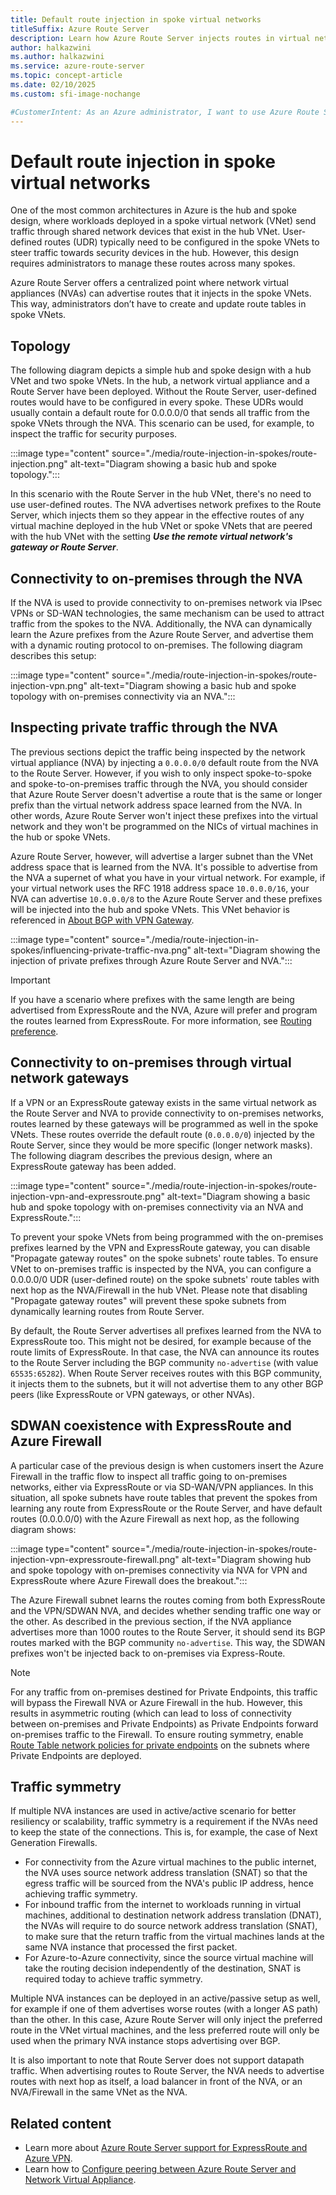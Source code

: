 ```yaml
---
title: Default route injection in spoke virtual networks
titleSuffix: Azure Route Server
description: Learn how Azure Route Server injects routes in virtual networks (VNets) in different topologies.
author: halkazwini
ms.author: halkazwini
ms.service: azure-route-server
ms.topic: concept-article
ms.date: 02/10/2025
ms.custom: sfi-image-nochange

#CustomerIntent: As an Azure administrator, I want to use Azure Route Server so it dynamically injects routes in spoke virtual networks (VNets).
---
```


# Default route injection in spoke virtual networks

One of the most common architectures in Azure is the hub and spoke design, where workloads deployed in a spoke virtual network (VNet) send traffic through shared network devices that exist in the hub VNet. User-defined routes (UDR) typically need to be configured in the spoke VNets to steer traffic towards security devices in the hub. However, this design requires administrators to manage these routes across many spokes. 

Azure Route Server offers a centralized point where network virtual appliances (NVAs) can advertise routes that it injects in the spoke VNets. This way, administrators don’t have to create and update route tables in spoke VNets. 

## Topology

The following diagram depicts a simple hub and spoke design with a hub VNet and two spoke VNets. In the hub, a network virtual appliance and a Route Server have been deployed. Without the Route Server, user-defined routes would have to be configured in every spoke. These UDRs would usually contain a default route for 0.0.0.0/0 that sends all traffic from the spoke VNets through the NVA. This scenario can be used, for example, to inspect the traffic for security purposes.

:::image type="content" source="./media/route-injection-in-spokes/route-injection.png" alt-text="Diagram showing a basic hub and spoke topology.":::

In this scenario with the Route Server in the hub VNet, there's no need to use user-defined routes. The NVA advertises network prefixes to the Route Server, which injects them so they appear in the effective routes of any virtual machine deployed in the hub VNet or spoke VNets that are peered with the hub VNet with the setting ***Use the remote virtual network's gateway or Route Server***.

## Connectivity to on-premises through the NVA

If the NVA is used to provide connectivity to on-premises network via IPsec VPNs or SD-WAN technologies, the same mechanism can be used to attract traffic from the spokes to the NVA. Additionally, the NVA can dynamically learn the Azure prefixes from the Azure Route Server, and advertise them with a dynamic routing protocol to on-premises. The following diagram describes this setup:

:::image type="content" source="./media/route-injection-in-spokes/route-injection-vpn.png" alt-text="Diagram showing a basic hub and spoke topology with on-premises connectivity via an NVA.":::

## Inspecting private traffic through the NVA

The previous sections depict the traffic being inspected by the network virtual appliance (NVA) by injecting a `0.0.0.0/0` default route from the NVA to the Route Server. However, if you wish to only inspect spoke-to-spoke and spoke-to-on-premises traffic through the NVA, you should consider that Azure Route Server doesn't advertise a route that is the same or longer prefix than the virtual network address space learned from the NVA. In other words, Azure Route Server won't inject these prefixes into the virtual network and they won't be programmed on the NICs of virtual machines in the hub or spoke VNets. 

Azure Route Server, however, will advertise a larger subnet than the VNet address space that is learned from the NVA. It's possible to advertise from the NVA a supernet of what you have in your virtual network. For example, if your virtual network uses the RFC 1918 address space `10.0.0.0/16`, your NVA can advertise `10.0.0.0/8` to the Azure Route Server and these prefixes will be injected into the hub and spoke VNets. This VNet behavior is referenced in [About BGP with VPN Gateway](../vpn-gateway/vpn-gateway-vpn-faq.md#advertise-exact-prefixes).

:::image type="content" source="./media/route-injection-in-spokes/influencing-private-traffic-nva.png" alt-text="Diagram showing the injection of private prefixes through Azure Route Server and NVA.":::

> [!IMPORTANT]
> If you have a scenario where prefixes with the same length are being advertised from ExpressRoute and the NVA, Azure will prefer and program the routes learned from ExpressRoute. For more information, see [Routing preference](hub-routing-preference.md).

## Connectivity to on-premises through virtual network gateways

If a VPN or an ExpressRoute gateway exists in the same virtual network as the Route Server and NVA to provide connectivity to on-premises networks, routes learned by these gateways will be programmed as well in the spoke VNets. These routes override the default route (`0.0.0.0/0`) injected by the Route Server, since they would be more specific (longer network masks). The following diagram describes the previous design, where an ExpressRoute gateway has been added.

:::image type="content" source="./media/route-injection-in-spokes/route-injection-vpn-and-expressroute.png" alt-text="Diagram showing a basic hub and spoke topology with on-premises connectivity via an NVA and ExpressRoute.":::

To prevent your spoke VNets from being programmed with the on-premises prefixes learned by the VPN and ExpressRoute gateway, you can disable "Propagate gateway routes" on the spoke subnets' route tables. To ensure VNet to on-premises traffic is inspected by the NVA, you can configure a 0.0.0.0/0 UDR (user-defined route) on the spoke subnets' route tables with next hop as the NVA/Firewall in the hub VNet. Please note that disabling "Propagate gateway routes" will prevent these spoke subnets from dynamically learning routes from Route Server. 

By default, the Route Server advertises all prefixes learned from the NVA to ExpressRoute too. This might not be desired, for example because of the route limits of ExpressRoute. In that case, the NVA can announce its routes to the Route Server including the BGP community `no-advertise` (with value `65535:65282`). When Route Server receives routes with this BGP community, it injects them to the subnets, but it will not advertise them to any other BGP peers (like ExpressRoute or VPN gateways, or other NVAs).

## SDWAN coexistence with ExpressRoute and Azure Firewall

A particular case of the previous design is when customers insert the Azure Firewall in the traffic flow to inspect all traffic going to on-premises networks, either via ExpressRoute or via SD-WAN/VPN appliances. In this situation, all spoke subnets have route tables that prevent the spokes from learning any route from ExpressRoute or the Route Server, and have default routes (0.0.0.0/0) with the Azure Firewall as next hop, as the following diagram shows:

:::image type="content" source="./media/route-injection-in-spokes/route-injection-vpn-expressroute-firewall.png" alt-text="Diagram showing hub and spoke topology with on-premises connectivity via NVA for VPN and ExpressRoute where Azure Firewall does the breakout.":::

The Azure Firewall subnet learns the routes coming from both ExpressRoute and the VPN/SDWAN NVA, and decides whether sending traffic one way or the other. As described in the previous section, if the NVA appliance advertises more than 1000 routes to the Route Server, it should send its BGP routes marked with the BGP community `no-advertise`. This way, the SDWAN prefixes won't be injected back to on-premises via Express-Route.


> [!NOTE]
> For any traffic from on-premises destined for Private Endpoints, this traffic will bypass the Firewall NVA or Azure Firewall in the hub. However, this results in asymmetric routing (which can lead to loss of connectivity between on-premises and Private Endpoints) as Private Endpoints forward on-premises traffic to the Firewall. To ensure routing symmetry, enable [Route Table network policies for private endpoints](../private-link/disable-private-endpoint-network-policy.md) on the subnets where Private Endpoints are deployed.

## Traffic symmetry

If multiple NVA instances are used in active/active scenario for better resiliency or scalability, traffic symmetry is a requirement if the NVAs need to keep the state of the connections. This is, for example, the case of Next Generation Firewalls.

- For connectivity from the Azure virtual machines to the public internet, the NVA uses source network address translation (SNAT) so that the egress traffic will be sourced from the NVA's public IP address, hence achieving traffic symmetry.
- For inbound traffic from the internet to workloads running in virtual machines, additional to destination network address translation (DNAT), the NVAs will require to do source network address translation (SNAT), to make sure that the return traffic from the virtual machines lands at the same NVA instance that processed the first packet.
- For Azure-to-Azure connectivity, since the source virtual machine will take the routing decision independently of the destination, SNAT is required today to achieve traffic symmetry.

Multiple NVA instances can be deployed in an active/passive setup as well, for example if one of them advertises worse routes (with a longer AS path) than the other. In this case, Azure Route Server will only inject the preferred route in the VNet virtual machines, and the less preferred route will only be used when the primary NVA instance stops advertising over BGP.

It is also important to note that Route Server does not support datapath traffic. When advertising routes to Route Server, the NVA needs to advertise routes with next hop as itself, a load balancer in front of the NVA, or an NVA/Firewall in the same VNet as the NVA. 


## Related content

- Learn more about [Azure Route Server support for ExpressRoute and Azure VPN](expressroute-vpn-support.md).
- Learn how to [Configure peering between Azure Route Server and Network Virtual Appliance](tutorial-configure-route-server-with-quagga.md).


